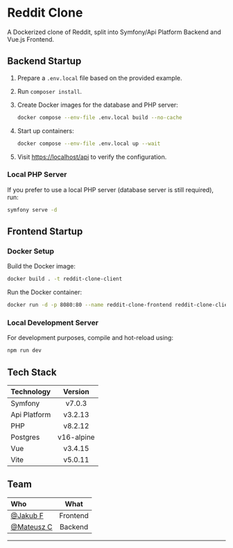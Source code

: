 # Reddit Clone

A Dockerized clone of Reddit, split into Symfony/Api Platform Backend and Vue.js Frontend.

## Backend Startup

1. Prepare a `.env.local` file based on the provided example.
2. Run `composer install`.
3. Create Docker images for the database and PHP server:

   ```sh
   docker compose --env-file .env.local build --no-cache
   ```

4. Start up containers:

   ```sh
   docker compose --env-file .env.local up --wait
   ```

5. Visit [https://localhost/api](https://localhost/api) to verify the configuration.

### Local PHP Server

If you prefer to use a local PHP server (database server is still required), run:

```sh
symfony serve -d
```

## Frontend Startup

### Docker Setup

Build the Docker image:

```sh
docker build . -t reddit-clone-client
```

Run the Docker container:

```sh
docker run -d -p 8080:80 --name reddit-clone-frontend reddit-clone-client
```

### Local Development Server 

For development purposes, compile and hot-reload using:

```sh
npm run dev
```

## Tech Stack

| Technology   |  Version   |
|:-------------|:----------:|
| Symfony      |   v7.0.3   |
| Api Platform |  v3.2.13   |
| PHP          |  v8.2.12   |
| Postgres     | v16-alpine |
| Vue          |  v3.4.15   |
| Vite         |  v5.0.11   |

## Team

| Who                                          | What     |
|:-------------------------------------------- |:--------:|
| [@Jakub F](https://github.com/km385)        | Frontend |
| [@Mateusz C](https://github.com/MateuszCzz) | Backend  |

---

